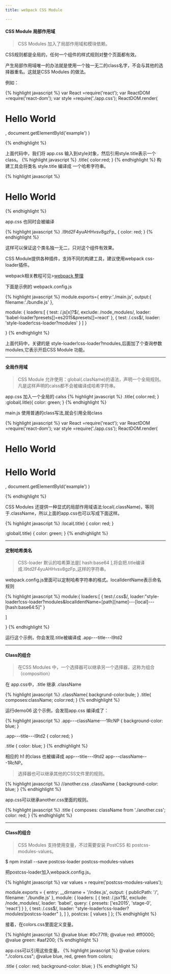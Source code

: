 ```yaml
---
title: webpack CSS Module

---
```


#### CSS Module 局部作用域

>CSS Modules 加入了局部作用域和模块依赖。

CSS规则都是全局的，任何一个组件的样式规则对整个页面都有效。

产生局部作用域唯一的办法就是使用一个独一无二的class名字，不会与其他的选择器重名。这就是CSS Modules 的做法。

例如：

{% highlight javascript %}
var React =require('react');
var ReactDOM =require('react-dom');
var style =require('./app.css');
ReactDOM.render(
    <div>
      <h1 className={style.title}>Hello World</h1>
    </div>,
    document.getElementById('example')
)

{% endhighlight %}

上面代码中，我们将 app.css 输入到style对象，然后引用style.title表示一个class。
{% highlight javascript %}
.title{
   color:red;
}
{% endhighlight %}
构建工具会将类名 style.title 编译成 一个哈希字符串。

{% highlight javascript %}
<h1 class="l9td2F4yuAHHvsv8gzFp_ ">
  Hello World
</h1>
{% endhighlight %}

app.css 也同时会被编译

{% highlight javascript %}
.l9td2F4yuAHHvsv8gzFp_  {
  color: red;
}
{% endhighlight %}

这样可以保证这个类名独一无二，只对这个组件有效果。

CSS Module提供各种插件，支持不同的构建工具，建议使用webpack css-loader插件。

webpack相关教程可见>[webpack 整理](https://gitxiangzhang.github.io/xiangzhang.github.io/2017/07/20/webpack-%E6%95%B4%E7%90%86.html)

下面是示例的 webpack.config.js

{% highlight javascript %}
module.exports={
 entry:'./main.js',
 output:{
 filename:'./bundle.js'
 },

  module: {
    loaders:[
      { test: /\.js[x]?$/, exclude: /node_modules/, loader: 'babel-loader?presets[]=es2015&presets[]=react' },
      { test: /\.css$/, loader: 'style-loader!css-loader?modules' }
    ]
  }

}
{% endhighlight %}

上面代码中，关键的是 style-loader!css-loader?modules,后面加了个查询参数 modules,它表示开启CSS Module 功能。



----------------------------------
#### 全局作用域
>CSS Module 允许使用：global(.clasName)的语法，声明一个全局规则。凡是这样声明的calss都不会被编译成哈希字符串。


app.css 加入一个全局的 calss
{% highlight javascript %}
.title{
   color:red;
}
:global(.litle){
 color: green;
}
{% endhighlight %}

main.js 使用普通的class写法,就会引用全局class

{% highlight javascript %}
var React =require('react');
var ReactDOM =require('react-dom');
var style =require('./app.css');
ReactDOM.render(
    <div>
      <h1 className={style.title}>Hello World</h1>
      <h1 className='title'>Hello World</h1>
    </div>,
    document.getElementById('example')
)

{% endhighlight %}

CSS Modules 还提供一种显式的局部作用域语法:local(.className)，等同于.className，所以上面的app.css也可以写成下面这样。

{% highlight javascript %}
:local(.title) {
  color: red;
}

:global(.title) {
  color: green;
}
{% endhighlight %}


----------------------------------
#### 定制哈希类名
>CSS-loader 默认的哈希算法是[ hash:base64 ],将会把.title编译成.l9td2F4yuAHHvsv8gzFp_这样的字符串。

webpack.config.js里面可以定制哈希字符串的格式。localIdentName表示命名规则

{% highlight javascript %}
module:{
 loaders:[
 {
    test:/\.css$/,
    loader:"style-loader!css-loader?modules&localIdentName=[path][name]---[local]---[hash:base64:5]"
 }

 ]

}
{% endhighlight %}

运行这个示例，你会发现.title被编译成 .app---title---l9td2

----------------------------------
#### Class的组合
>在CSS Modules 中，一个选择器可以继承另一个选择器，这称为组合（composition）

在 app.css中，.title 继承 .className

{% highlight javascript %}
.className{
  backgrund-color:bule;
}
.title{
 composes:className;
 color:red;
}
{% endhighlight %}

运行demo06 这个示例，会发现app.css 编译成了：

{% highlight javascript %}
.app---className---1RcNP {
  background-color: blue;
}

.app---title---l9td2 {
  color:red;
}

.title {
  color: blue;
}
{% endhighlight %}

相应的 h1 的class 也被编译成 app---title---l9td2 app---className---1RcNP。

>选择器也可以继承其他的CSS文件里的规则。

{% highlight javascript %}
//another.css
.className {
  background-color: blue;
}
{% endhighlight %}

app.css可以继承another.css里面的规则。

{% highlight javascript %}
.title {
  composes: className from './another.css';
  color: red;
}
{% endhighlight %}

----------------------------------
#### Class的组合
>CSS Modules 支持使用变量，不过需要安装 PostCSS 和 postcss-modules-values。

$ npm install --save postcss-loader postcss-modules-values

把postcss-loader加入webpack.config.js。

{% highlight javascript %}
var values = require('postcss-modules-values');

module.exports = {
  entry: __dirname + '/index.js',
  output: {
    publicPath: '/',
    filename: './bundle.js'
  },
  module: {
    loaders: [
      {
        test: /\.jsx?$/,
        exclude: /node_modules/,
        loader: 'babel',
        query: {
          presets: ['es2015', 'stage-0', 'react']
        }
      },
      {
        test: /\.css$/,
        loader: "style-loader!css-loader?modules!postcss-loader"
      },
    ]
  },
  postcss: [
    values
  ]
};
{% endhighlight %}

接着，在colors.css里面定义变量。

{% highlight javascript %}
@value blue: #0c77f8;
@value red: #ff0000;
@value green: #aaf200;
{% endhighlight %}

app.css可以引用这些变量。
{% highlight javascript %}
@value colors: "./colors.css";
@value blue, red, green from colors;

.title {
  color: red;
  background-color: blue;
}
{% endhighlight %}



